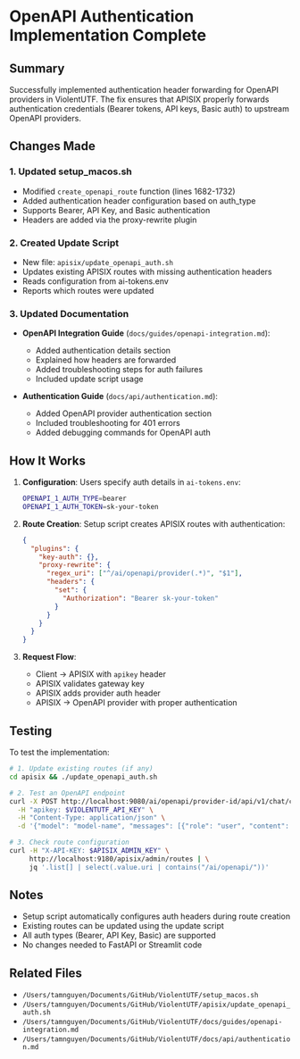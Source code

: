 # OpenAPI Authentication Implementation Complete

## Summary

Successfully implemented authentication header forwarding for OpenAPI providers in ViolentUTF. The fix ensures that APISIX properly forwards authentication credentials (Bearer tokens, API keys, Basic auth) to upstream OpenAPI providers.

## Changes Made

### 1. Updated setup_macos.sh
- Modified `create_openapi_route` function (lines 1682-1732)
- Added authentication header configuration based on auth_type
- Supports Bearer, API Key, and Basic authentication
- Headers are added via the proxy-rewrite plugin

### 2. Created Update Script
- New file: `apisix/update_openapi_auth.sh`
- Updates existing APISIX routes with missing authentication headers
- Reads configuration from ai-tokens.env
- Reports which routes were updated

### 3. Updated Documentation
- **OpenAPI Integration Guide** (`docs/guides/openapi-integration.md`):
  - Added authentication details section
  - Explained how headers are forwarded
  - Added troubleshooting steps for auth failures
  - Included update script usage

- **Authentication Guide** (`docs/api/authentication.md`):
  - Added OpenAPI provider authentication section
  - Included troubleshooting for 401 errors
  - Added debugging commands for OpenAPI auth

## How It Works

1. **Configuration**: Users specify auth details in `ai-tokens.env`:
   ```bash
   OPENAPI_1_AUTH_TYPE=bearer
   OPENAPI_1_AUTH_TOKEN=sk-your-token
   ```

2. **Route Creation**: Setup script creates APISIX routes with authentication:
   ```json
   {
     "plugins": {
       "key-auth": {},
       "proxy-rewrite": {
         "regex_uri": ["^/ai/openapi/provider(.*)", "$1"],
         "headers": {
           "set": {
             "Authorization": "Bearer sk-your-token"
           }
         }
       }
     }
   }
   ```

3. **Request Flow**:
   - Client → APISIX with `apikey` header
   - APISIX validates gateway key
   - APISIX adds provider auth header
   - APISIX → OpenAPI provider with proper authentication

## Testing

To test the implementation:

```bash
# 1. Update existing routes (if any)
cd apisix && ./update_openapi_auth.sh

# 2. Test an OpenAPI endpoint
curl -X POST http://localhost:9080/ai/openapi/provider-id/api/v1/chat/completions \
  -H "apikey: $VIOLENTUTF_API_KEY" \
  -H "Content-Type: application/json" \
  -d '{"model": "model-name", "messages": [{"role": "user", "content": "test"}]}'

# 3. Check route configuration
curl -H "X-API-KEY: $APISIX_ADMIN_KEY" \
     http://localhost:9180/apisix/admin/routes | \
     jq '.list[] | select(.value.uri | contains("/ai/openapi/"))'
```

## Notes

- Setup script automatically configures auth headers during route creation
- Existing routes can be updated using the update script
- All auth types (Bearer, API Key, Basic) are supported
- No changes needed to FastAPI or Streamlit code

## Related Files

- `/Users/tamnguyen/Documents/GitHub/ViolentUTF/setup_macos.sh`
- `/Users/tamnguyen/Documents/GitHub/ViolentUTF/apisix/update_openapi_auth.sh`
- `/Users/tamnguyen/Documents/GitHub/ViolentUTF/docs/guides/openapi-integration.md`
- `/Users/tamnguyen/Documents/GitHub/ViolentUTF/docs/api/authentication.md`